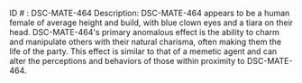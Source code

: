 ID # : DSC-MATE-464
Description: DSC-MATE-464 appears to be a human female of average height and build, with blue clown eyes and a tiara on their head. DSC-MATE-464's primary anomalous effect is the ability to charm and manipulate others with their natural charisma, often making them the life of the party. This effect is similar to that of a memetic agent and can alter the perceptions and behaviors of those within proximity to DSC-MATE-464.